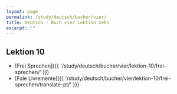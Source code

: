 ```yaml
---
layout: page
permalink: /study/deutsch/bucher/vier/
title: Deutsch - Buch vier Lektion zehn
excerpt: ""
---
```


## Lektion 10

* [Frei Sprechen]({{ '/study/deutsch/bucher/vier/lektion-10/frei-sprechen/' }})
* [Fale Livremente]({{ '/study/deutsch/bucher/vier/lektion-10/frei-sprechen/translate-pt/' }})